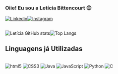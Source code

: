 ### Oiie! Eu sou a Letícia Bittencourt 😊

[![Linkedin](https://img.shields.io/badge/LinkedIn-0077B5?style=for-the-badge&logo=linkedin&logoColor=white)](https://www.linkedin.com/in/leticia-bittencourt-1385052a5/)[![Instagram](    https://img.shields.io/badge/Instagram-E4405F?style=for-the-badge&logo=instagram&logoColor=white)](https://www.instagram.com/leh.bittencourt/)

##

![Letícia GitHub stats](https://github-readme-stats.vercel.app/api?username=LehBittencourt&show_icons=true&theme=dracula)![Top Langs](https://github-readme-stats.vercel.app/api/top-langs/?username=LehBittencourt&layout=compact&langs_count=16&theme=dracula)

## Linguagens já Utilizadas

<div style="display: inline_block"><br/>
    <img aling="center" alt="html5" src="https://img.shields.io/badge/HTML5-E34F26?style=for-the-badge&logo=html5&logoColor=white"/>
    <img aling="center" alt="CSS3" src="https://img.shields.io/badge/CSS3-1572B6?style=for-the-badge&logo=css3&logoColor=white"/>
    <img aling="center" alt="Java" src="https://img.shields.io/badge/Java-ED8B00?style=for-the-badge&logo=openjdk&logoColor=white"/>
    <img aling="center" alt="JavaScript" src="https://img.shields.io/badge/JavaScript-F7DF1E?style=for-the-badge&logo=javascript&logoColor=black"/>
    <img aling="center" alt="Python" src="https://img.shields.io/badge/Python-14354C?style=for-the-badge&logo=python&logoColor=white"/>
    <img aling="center" alt="C" src="https://img.shields.io/badge/C-00599C?style=for-the-badge&logo=c&logoColor=white"/>
</div>

